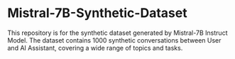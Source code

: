 # Mistral-7B-Synthetic-Dataset
This repository is for the synthetic dataset generated by Mistral-7B Instruct Model. The dataset contains 1000 synthetic conversations between User and AI Assistant, covering a wide range of topics and tasks.
